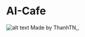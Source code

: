 # AI-Cafe
![alt text](https://en.meming.world/images/en/4/4a/Modern_Problems_Require_Modern_Solutions.jpg)
Made by ThanhTN,,
